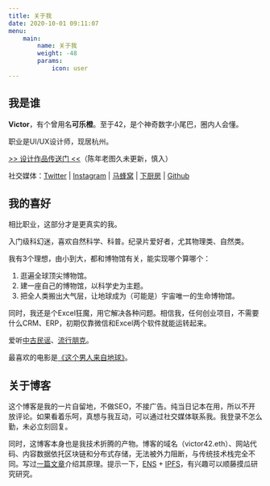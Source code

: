 ```yaml
---
title: 关于我
date: 2020-10-01 09:11:07
menu: 
    main:
        name: 关于我
        weight: -48
        params:
            icon: user
---
```


## 我是谁

**Victor**，有个曾用名**可乐橙**。至于42，是个神奇数字小尾巴，圈内人会懂。

职业是UI/UX设计师，现居杭州。

[>> 设计作品传送门 <<](https://www.behance.net/greenzorro)（陈年老图久未更新，慎入）

社交媒体：[Twitter](https://twitter.com/victor_cheng_42) | [Instagram](https://www.instagram.com/victor_cheng_42/) | [马蜂窝](https://www.xiachufang.com/cook/10348954/) | [下厨房](https://www.xiachufang.com/cook/10348954/) | [Github](https://github.com/greenzorro)

## 我的喜好

相比职业，这部分才是更真实的我。

入门级科幻迷，喜欢自然科学、科普。纪录片爱好者，尤其物理类、自然类。

我有3个理想，由小到大，都和博物馆有关，能实现哪个算哪个：
1. 逛遍全球顶尖博物馆。
2. 建一座自己的博物馆，以科学史为主题。
3. 把全人类搬出大气层，让地球成为（可能是）宇宙唯一的生命博物馆。

同时，我还是个Excel狂魔，用它解决各种问题。相信我，任何创业项目，不需要什么CRM、ERP，初期仅靠微信和Excel两个软件就能运转起来。

爱听[中古民谣](https://music.163.com/#/playlist?id=364460491)、[流行朋克](https://music.163.com/#/playlist?id=109312060)。

最喜欢的电影是[《这个男人来自地球》](http://movie.douban.com/subject/2300586/)。

## 关于博客

这个博客是我的一片自留地，不做SEO，不接广告。纯当日记本在用，所以不开放评论。如果看着乐呵，真想与我互动，可以通过社交媒体联系我。我登录不怎么勤，未必立刻回复。

同时，这博客本身也是我技术折腾的产物。博客的域名（victor42.eth）、网站代码、内容数据依托区块链和分布式存储，无法被外力阻断，与传统技术栈完全不同。写过[一篇文章](/post/3608/)介绍其原理。提示一下，[ENS](https://ens.domains/) + [IPFS](https://ipfs.io/)，有兴趣可以顺藤摸瓜研究研究。
